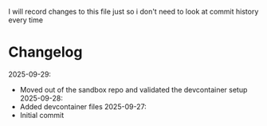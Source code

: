I will record changes to this file just so i don't need to look at commit history every time

# Changelog
2025-09-29:
- Moved out of the sandbox repo and validated the devcontainer setup
2025-09-28:
- Added devcontainer files
2025-09-27:
- Initial commit
